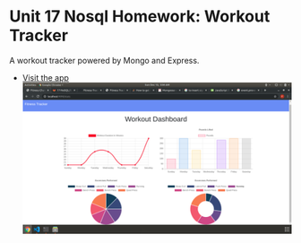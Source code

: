 # Unit 17 Nosql Homework: Workout Tracker

A workout tracker powered by Mongo and Express.

- [Visit the app](https://pushpi-nosql.herokuapp.com/)
  ![alt text](./Screenshots/one.png)
